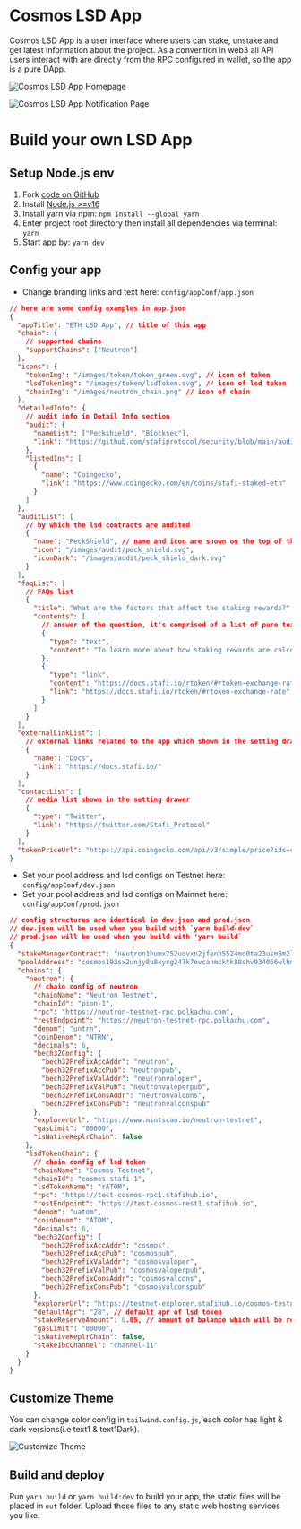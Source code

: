 # Cosmos LSD App

Cosmos LSD App is a user interface where users can stake, unstake and get latest information about the project. As a convention in web3 all API users interact with are directly from the RPC configured in wallet, so the app is a pure DApp.

![Cosmos LSD App Homepage](/image/cosmos_lsd/app_homepage.png 'Cosmos LSD APP Homepage')

![Cosmos LSD App Notification Page](/image/cosmos_lsd/app_notification_page.png 'Cosmos LSD APP Notification Page')

# Build your own LSD App

## Setup Node.js env

1. Fork [code on GitHub](https://github.com/stafiprotocol/neutron-lsd-app)
1. Install [Node.js >=v16](https://nodejs.org/en/learn/getting-started/how-to-install-nodejs)
1. Install yarn via npm: `npm install --global yarn`
1. Enter project root directory then install all dependencies via terminal: `yarn`
1. Start app by: `yarn dev`

## Config your app

- Change branding links and text here: `config/appConf/app.json`

```json
// here are some config examples in app.json
{
  "appTitle": "ETH LSD App", // title of this app
  "chain": {
    // supported chains
    "supportChains": ["Neutron"]
  },
  "icons": {
    "tokenImg": "/images/token/token_green.svg", // icon of token
    "lsdTokenImg": "/images/token/lsdToken.svg", // icon of lsd token
    "chainImg": "/images/neutron_chain.png" // icon of chain
  },
  "detailedInfo": {
    // audit info in Detail Info section
    "audit": {
      "nameList": ["Peckshield", "Blocksec"],
      "link": "https://github.com/stafiprotocol/security/blob/main/audits/202304_BlockSec_StaFi-ETHWithdraw/blocksec_stafi_v1.0-signed.pdf"
    },
    "listedIns": [
      {
        "name": "Coingecko",
        "link": "https://www.coingecko.com/en/coins/stafi-staked-eth"
      }
    ]
  },
  "auditList": [
    // by which the lsd contracts are audited
    {
      "name": "PeckShield", // name and icon are shown on the top of the app
      "icon": "/images/audit/peck_shield.svg",
      "iconDark": "/images/audit/peck_shield_dark.svg"
    }
  ],
  "faqList": [
    // FAQs list
    {
      "title": "What are the factors that affect the staking rewards?", // question title
      "contents": [
        // answer of the question, it's comprised of a list of pure texts and links
        {
          "type": "text",
          "content": "To learn more about how staking rewards are calculated, please read:\n"
        },
        {
          "type": "link",
          "content": "https://docs.stafi.io/rtoken/#rtoken-exchange-rate\n",
          "link": "https://docs.stafi.io/rtoken/#rtoken-exchange-rate"
        }
      ]
    }
  ],
  "externalLinkList": [
    // external links related to the app which shown in the setting drawer
    {
      "name": "Docs",
      "link": "https://docs.stafi.io/"
    }
  ],
  "contactList": [
    // media list shown in the setting drawer
    {
      "type": "Twitter",
      "link": "https://twitter.com/Stafi_Protocol"
    }
  ],
  "tokenPriceUrl": "https://api.coingecko.com/api/v3/simple/price?ids=cosmos,neutron-3&vs_currencies=usd" // api to query token price
}
```

- Set your pool address and lsd configs on Testnet here: `config/appConf/dev.json`
- Set your pool address and lsd configs on Mainnet here: `config/appConf/prod.json`

```json
// config structures are identical in dev.json and prod.json
// dev.json will be used when you build with `yarn build:dev`
// prod.json will be used when you build with 'yarn build`
{
  "stakeManagerContract": "neutron1humx752uqvxn2jfenh5524md0ta23usm8m2lesaxw47fps28yx5syztnk5", // address of stake manager contract
  "poolAddress": "cosmos193sx2unjy8u8kyrg247k7evcanmcktk88shv934066wlhm7aqljsng9593", // address of pool contract
  "chains": {
    "neutron": {
      // chain config of neutron
      "chainName": "Neutron Testnet",
      "chainId": "pion-1",
      "rpc": "https://neutron-testnet-rpc.polkachu.com",
      "restEndpoint": "https://neutron-testnet-rpc.polkachu.com",
      "denom": "untrn",
      "coinDenom": "NTRN",
      "decimals": 6,
      "bech32Config": {
        "bech32PrefixAccAddr": "neutron",
        "bech32PrefixAccPub": "neutronpub",
        "bech32PrefixValAddr": "neutronvaloper",
        "bech32PrefixValPub": "neutronvaloperpub",
        "bech32PrefixConsAddr": "neutronvalcons",
        "bech32PrefixConsPub": "neutronvalconspub"
      },
      "explorerUrl": "https://www.mintscan.io/neutron-testnet",
      "gasLimit": "80000",
      "isNativeKeplrChain": false
    },
    "lsdTokenChain": {
      // chain config of lsd token
      "chainName": "Cosmos-Testnet",
      "chainId": "cosmos-stafi-1",
      "lsdTokenName": "rATOM",
      "rpc": "https://test-cosmos-rpc1.stafihub.io",
      "restEndpoint": "https://test-cosmos-rest1.stafihub.io",
      "denom": "uatom",
      "coinDenom": "ATOM",
      "decimals": 6,
      "bech32Config": {
        "bech32PrefixAccAddr": "cosmos",
        "bech32PrefixAccPub": "cosmospub",
        "bech32PrefixValAddr": "cosmosvaloper",
        "bech32PrefixValPub": "cosmosvaloperpub",
        "bech32PrefixConsAddr": "cosmosvalcons",
        "bech32PrefixConsPub": "cosmosvalconspub"
      },
      "explorerUrl": "https://testnet-explorer.stafihub.io/cosmos-testnet",
      "defaultApr": "28", // default apr of lsd token
      "stakeReserveAmount": 0.05, // amount of balance which will be reserved when staking
      "gasLimit": "80000",
      "isNativeKeplrChain": false,
      "stakeIbcChannel": "channel-11"
    }
  }
}
```

## Customize Theme

You can change color config in `tailwind.config.js`, each color has light & dark versions(i.e text1 & text1Dark).

![Customize Theme](/image/ethlsd/customize_theme.png 'Customize Theme')

## Build and deploy

Run `yarn build` or `yarn build:dev` to build your app, the static files will be placed in `out` folder. Upload those files to any static web hosting services you like.
